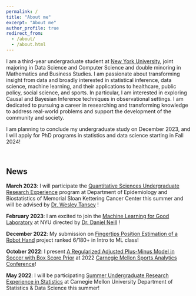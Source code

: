 ```yaml
---
permalink: /
title: "About me"
excerpt: "About me"
author_profile: true
redirect_from: 
  - /about/
  - /about.html
---
```


I am a third-year undergraduate student at [New York University](https://www.nyu.edu/), joint majoring in Data Science and Computer Science and double minoring in Mathematics and Business Studies. I am passionate about transforming insight from data and broadly interested in statistical inference, data science, machine learning, and their applications to healthcare, public policy, social science, and sports. 
In particular, I am interested in exploring Causal and Bayesian Inference techniques in observational settings.
I am dedicated to pursuing a career in researching and transforming knowledge to address real-world problems and support the development of the community and society.

I am planning to conclude my undergraduate study on December 2023, and I will apply for PhD programs in statistics and data science starting in Fall 2024!

<br />

News
------

**March 2023**:
I will participate the [Quantitative Sciences Undergraduate Research Experience](https://www.mskcc.org/departments/epidemiology-biostatistics/quantitative-sciences-summer-undergraduate-research-experience-qsure) program at Department of Epidemiology and Biostatistics of Memorial Sloan Kettering Cancer Center this summer and will be advised by [Dr. Wesley Tansey](https://wesleytansey.com/) !

**February 2023**:
I am excited to join the [Machine Learning for Good Laboratory](https://wp.nyu.edu/ml4good/) at NYU directed by [Dr. Daniel Neill](http://cs.nyu.edu/~neill) !

**December 2022**:
My submission on [Fingertips Position Estimation of a Robot Hand](https://gary-boyuan-zhang.github.io/portfolio/2022-12-Robot_Hand_Fingertips_Estimation/) project ranked 6/180+ in Intro to ML class!

**October 2022**: 
I present [A Regularized Adjusted Plus-Minus Model in Soccer with Box Score Prior](https://gary-boyuan-zhang.github.io/talks/2022-10-29-CMSAC) at 2022 [Carnegie Mellon Sports Analytics Conference](https://www.stat.cmu.edu/cmsac/conference/2022/)!


**May 2022**: 
I will be participating [Summer Undergraduate Research Experience in Statistics](http://summer.stat.cmu.edu/) at Carnegie Mellon University Department of Statistics & Data Science this summer!

<br />


